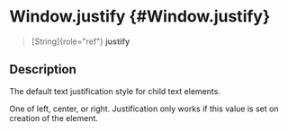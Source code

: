 Window.justify {#Window.justify}
==============

> [String]{role="ref"} **justify**

Description
-----------

The default text justification style for child text elements.

One of left, center, or right. Justification only works if this value is
set on creation of the element.
